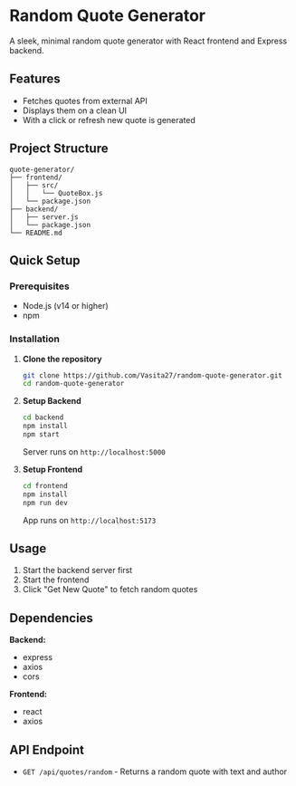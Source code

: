 # Random Quote Generator

A sleek, minimal random quote generator with React frontend and Express backend.

## Features

- Fetches quotes from external API
- Displays them on a clean UI
- With a click or refresh new quote is generated

## Project Structure

```
quote-generator/
├── frontend/
│   ├── src/
│   │   └── QuoteBox.js
│   └── package.json
├── backend/
│   ├── server.js
│   └── package.json
└── README.md
```

## Quick Setup

### Prerequisites
- Node.js (v14 or higher)
- npm

### Installation

1. **Clone the repository**
   ```bash
   git clone https://github.com/Vasita27/random-quote-generator.git
   cd random-quote-generator
   ```

2. **Setup Backend**
   ```bash
   cd backend
   npm install
   npm start
   ```
   Server runs on `http://localhost:5000`

3. **Setup Frontend**
   ```bash
   cd frontend
   npm install
   npm run dev
   ```
   App runs on `http://localhost:5173`

## Usage

1. Start the backend server first
2. Start the frontend
3. Click "Get New Quote" to fetch random quotes

## Dependencies

**Backend:**
- express
- axios  
- cors

**Frontend:**
- react
- axios

## API Endpoint

- `GET /api/quotes/random` - Returns a random quote with text and author

